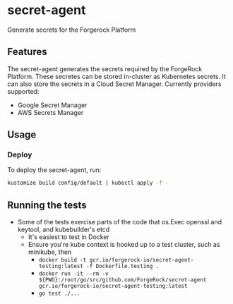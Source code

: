 # secret-agent

Generate secrets for the Forgerock Platform

## Features

The secret-agent generates the secrets required by the ForgeRock Platform. These secretes can be stored in-cluster as Kubernetes secrets. It can also store the secrets in a Cloud Secret Manager. Currently providers supported:

* Google Secret Manager
* AWS Secrets Manager

## Usage

### Deploy

To deploy the secret-agent, run:

```bash
kustomize build config/default | kubectl apply -f -
```

## Running the tests
* Some of the tests exercise parts of the code that os.Exec openssl and keytool, and kubebuilder's etcd
  * It's easiest to test in Docker
  * Ensure you're kube context is hooked up to a test cluster, such as minikube, then
    * `docker build -t gcr.io/forgerock-io/secret-agent-testing:latest -f Dockerfile.testing .`
    * `docker run -it --rm -v ${PWD}:/root/go/src/github.com/ForgeRock/secret-agent gcr.io/forgerock-io/secret-agent-testing:latest`
    * `go test ./...`

